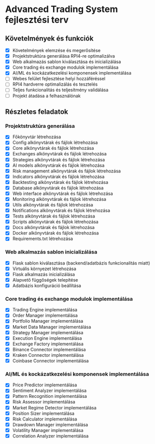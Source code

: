 # Advanced Trading System fejlesztési terv

## Követelmények és funkciók
- [x] Követelmények elemzése és megerősítése
- [x] Projektstruktúra generálása RPI4-re optimalizálva
- [x] Web alkalmazás sablon kiválasztása és inicializálása
- [x] Core trading és exchange modulok implementálása
- [x] AI/ML és kockázatkezelési komponensek implementálása
- [ ] Webes felület fejlesztése helyi hozzáféréssel
- [ ] RPI4 hardverre optimalizálás és tesztelés
- [ ] Teljes funkcionalitás és teljesítmény validálása
- [ ] Projekt átadása a felhasználónak

## Részletes feladatok

### Projektstruktúra generálása
- [x] Főkönyvtár létrehozása
- [x] Config alkönyvtárak és fájlok létrehozása
- [x] Core alkönyvtárak és fájlok létrehozása
- [x] Exchanges alkönyvtárak és fájlok létrehozása
- [x] Strategies alkönyvtárak és fájlok létrehozása
- [x] AI models alkönyvtárak és fájlok létrehozása
- [x] Risk management alkönyvtárak és fájlok létrehozása
- [x] Indicators alkönyvtárak és fájlok létrehozása
- [x] Backtesting alkönyvtárak és fájlok létrehozása
- [x] Database alkönyvtárak és fájlok létrehozása
- [x] Web interface alkönyvtárak és fájlok létrehozása
- [x] Monitoring alkönyvtárak és fájlok létrehozása
- [x] Utils alkönyvtárak és fájlok létrehozása
- [x] Notifications alkönyvtárak és fájlok létrehozása
- [x] Tests alkönyvtárak és fájlok létrehozása
- [x] Scripts alkönyvtárak és fájlok létrehozása
- [x] Docs alkönyvtárak és fájlok létrehozása
- [x] Docker alkönyvtárak és fájlok létrehozása
- [x] Requirements.txt létrehozása

### Web alkalmazás sablon inicializálása
- [x] Flask sablon kiválasztása (backend/adatbázis funkcionalitás miatt)
- [x] Virtuális környezet létrehozása
- [x] Flask alkalmazás inicializálása
- [x] Alapvető függőségek telepítése
- [x] Adatbázis konfiguráció beállítása

### Core trading és exchange modulok implementálása
- [x] Trading Engine implementálása
- [x] Order Manager implementálása
- [x] Portfolio Manager implementálása
- [x] Market Data Manager implementálása
- [x] Strategy Manager implementálása
- [x] Execution Engine implementálása
- [x] Exchange Factory implementálása
- [x] Binance Connector implementálása
- [x] Kraken Connector implementálása
- [x] Coinbase Connector implementálása

### AI/ML és kockázatkezelési komponensek implementálása
- [x] Price Predictor implementálása
- [x] Sentiment Analyzer implementálása
- [x] Pattern Recognition implementálása
- [x] Risk Assessor implementálása
- [x] Market Regime Detector implementálása
- [x] Position Sizer implementálása
- [x] Risk Calculator implementálása
- [x] Drawdown Manager implementálása
- [x] Volatility Manager implementálása
- [x] Correlation Analyzer implementálása
